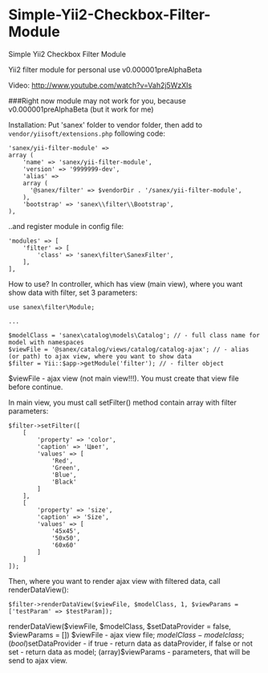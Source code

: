 # Simple-Yii2-Checkbox-Filter-Module
Simple Yii2 Checkbox Filter Module

Yii2 filter module for personal use v0.000001preAlphaBeta

Video: http://www.youtube.com/watch?v=Vah2j5WzXIs

###Right now module may not work for you, because v0.000001preAlphaBeta (but it work for me)

Installation:
Put 'sanex' folder to vendor folder, then add to 
`vendor/yiisoft/extensions.php`
following code:
```
'sanex/yii-filter-module' => 
array (
    'name' => 'sanex/yii-filter-module',
    'version' => '9999999-dev',
    'alias' => 
    array (
      '@sanex/filter' => $vendorDir . '/sanex/yii-filter-module',
    ),
    'bootstrap' => 'sanex\\filter\\Bootstrap',
),
```
..and register module in config file:
```
'modules' => [
    'filter' => [
        'class' => 'sanex\filter\SanexFilter',
    ],
],
```
How to use?
In controller, which has view (main view), where you want show data with filter, set 3 parameters:
```
use sanex\filter\Module;

...

$modelClass = 'sanex\catalog\models\Catalog'; // - full class name for model with namespaces
$viewFile = '@sanex/catalog/views/catalog/catalog-ajax'; // - alias (or path) to ajax view, where you want to show data
$filter = Yii::$app->getModule('filter'); // - filter object
```

$viewFile - ajax view (not main view!!!). You must create that view file before continue.

In main view, you must call setFilter() method contain array with filter parameters:

```
$filter->setFilter([
    [
        'property' => 'color',
        'caption' => 'Цвет',
        'values' => [
            'Red',
            'Green',
            'Blue',
            'Black'
        ]
    ],
    [
        'property' => 'size',
        'caption' => 'Size',
        'values' => [
            '45x45',
            '50x50',
            '60x60'
        ]
    ]
]);
```
Then, where you want to render ajax view with filtered data, call renderDataView():
```
$filter->renderDataView($viewFile, $modelClass, 1, $viewParams = ['testParam' => $testParam]);
```
renderDataView($viewFile, $modelClass, $setDataProvider = false, $viewParams = [])
$viewFile - ajax view file;
$modelClass - model class;
(bool)$setDataProvider - if true - return data as dataProvider, if false or not set - return data as model;
(array)$viewParams - parameters, that will be send to ajax view.
